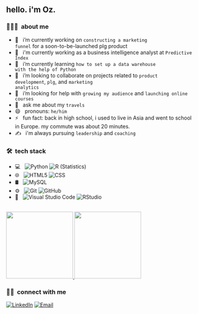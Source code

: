 <h2> hello. i'm Oz.</h2>

<h3> 👨🏻‍💻 &nbsp;about me </h3>

- 🔭 &nbsp; i’m currently working on <code>constructing a marketing funnel</code> for a soon-to-be-launched plg product
- 💼 &nbsp; i'm currently working as a business intelligence analyst at <code>Predictive Index</code>
- 🌱 &nbsp; i’m currently learning <code>how to set up a data warehouse with the help of Python</code>
- 👯 &nbsp; i’m looking to collaborate on projects related to <code>product development</code>, <code>plg</code>, and <code>marketing analytics</code>
- 🤔 &nbsp; i’m looking for help with <code>growing my audience</code> and <code>launching online courses</code>
- 💬 &nbsp; ask me about my <code>travels</code>
- 😄 &nbsp; pronouns: <code>he/him</code>
- ⚡ &nbsp; fun fact: back in high school, i used to live in Asia and went to school in Europe. my commute was about 20 minutes.
- ✍️ &nbsp; i'm always pursuing <code>leadership</code> and <code>coaching</code>


<h3> 🛠 &nbsp;tech stack</h3>

- 💻 &nbsp;
  ![Python](https://img.shields.io/badge/-Python-333333?style=flat&logo=python)
  ![R (Statistics)](https://img.shields.io/badge/-R-333333?style=flat&logo=R&logoColor=276DC3)
- 🌐 &nbsp;
  ![HTML5](https://img.shields.io/badge/-HTML5-333333?style=flat&logo=HTML5)
  ![CSS](https://img.shields.io/badge/-CSS-333333?style=flat&logo=CSS3&logoColor=1572B6)
- 🛢 &nbsp;
  ![MySQL](https://img.shields.io/badge/-MySQL-333333?style=flat&logo=mysql)
- ⚙️ &nbsp;
  ![Git](https://img.shields.io/badge/-Git-333333?style=flat&logo=git)
  ![GitHub](https://img.shields.io/badge/-GitHub-333333?style=flat&logo=github)
- 🔧 &nbsp;
  ![Visual Studio Code](https://img.shields.io/badge/-Visual%20Studio%20Code-333333?style=flat&logo=visual-studio-code&logoColor=007ACC)
  ![RStudio](https://img.shields.io/badge/-RStudio-333333?style=flat&logo=rstudio)
<br/>

<a href="https://github.com/ozengnr">
  <img height="180em" src="https://github-readme-stats.vercel.app/api?username=ozengnr&theme=buefy&show_icons=true" />
  <img height="180em" src="https://github-readme-stats.vercel.app/api/top-langs/?username=ozengnr&theme=buefy&layout=compact" />
</a>
<br/>

<h3> 🤝🏻 &nbsp;connect with me </h3>

<p align="left">
<a href="https://www.linkedin.com/in/ozenguner/"><img alt="LinkedIn" src="https://img.shields.io/badge/LinkedIn-ozenguner-blue?style=flat-square&logo=linkedin"></a>
<a href="mailto:ozengnr@gmail.com"><img alt="Email" src="https://img.shields.io/badge/Email-ozengnr@gmail.com-blue?style=flat-square&logo=gmail"></a>
</p>
